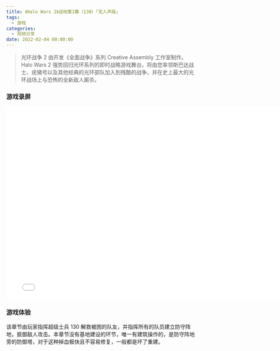 ```yaml
---
title: 《Halo Wars 2》战地第1幕（130）「无人声版」
tags:
  - 游戏
categories:
  - 视频分享
date: 2022-02-04 00:00:00
---
```


> 光环战争 2 由开发《全面战争》系列 Creative Assembly 工作室制作。Halo Wars 2 强势回归光环系列的即时战略游戏舞台。将由您率领斯巴达战士、疣猪号以及其他经典的光环部队加入到残酷的战争，并在史上最大的光环战场上与恐怖的全新敌人厮杀。

<!-- more -->

### 游戏录屏

<iframe src="//player.bilibili.com/player.html?aid=381490091&bvid=BV1iZ4y1R72C&cid=504386163&page=1" scrolling="no" border="0" frameborder="no" framespacing="0" allowfullscreen="true" width="774" height="514"> </iframe>

### 游戏体验

该章节由玩家指挥超级士兵 130 解救被困的队友，并指挥所有的队员建立防守阵地，抵御敌人攻击。本章节没有基地建设的环节，唯一有建筑操作的，是防守阵地旁的防御塔，对于这种掉血极快且不容易修复，一般都是坏了重建。
